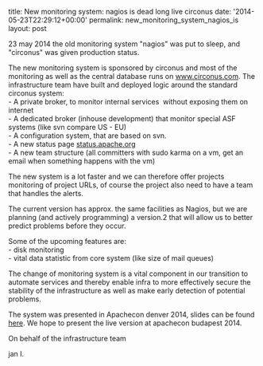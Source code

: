 title: New monitoring system: nagios is dead long live circonus
date: '2014-05-23T22:29:12+00:00'
permalink: new_monitoring_system_nagios_is
layout: post

<p>23 may 2014 the old monitoring system &quot;nagios&quot; was put to sleep, and &quot;circonus&quot; was given production status.</p> 
  <p>The new monitoring system is sponsored by circonus and most of the monitoring as well as the central database runs on <a href="www.circonus.com" target="_blank">www.circonus.com</a>. The infrastructure team have built and deployed logic around the standard circonus system:<br />
- A private broker, to monitor internal services&nbsp; without exposing them on internet<br /> - A dedicated broker (inhouse development) that monitor special ASF systems (like svn compare US - EU)<br />
- A configuration system, that are based on svn.<br />
- A new status page <a href="status.apache.org" target="_blank" >status.apache.org</a> <br />
- A new team structure (all committers with sudo karma on a vm, get an email when something happens with the vm)<br /> </p> 
  <p> </p> 
  <p>The new system is a lot faster and we can therefore offer projects monitoring of project URLs, of course the project also need to have a team that handles the alerts.</p> 
  <p>The current version has approx. the same facilities as Nagios, but we are planning (and actively programming) a version.2 that will allow us to better predict problems before they occur.</p> 
  <p>Some of the upcoming features are:<br />
- disk monitoring<br />
- vital data statistic from core system (like size of mail queues)</p> 
  <p>The change of monitoring system is a vital component in our transition to automate services and thereby enable infra to more effectively secure the stability of the infrastructure as well as make early detection of potential problems.</p> 
  <p>The system was presented in Apachecon denver 2014, slides can be found&nbsp; <a href="http://people.apache.org/~jani/circonus.pdf">here</a>. We hope to present the live version at apachecon budapest 2014.</p> 
  <p>On behalf of the infrastructure team</p> 
  <p> jan I.<br /></p> 
  <p> </p> 
  <p><br /></p> 
  <p> </p> 
  <p><br /></p>
